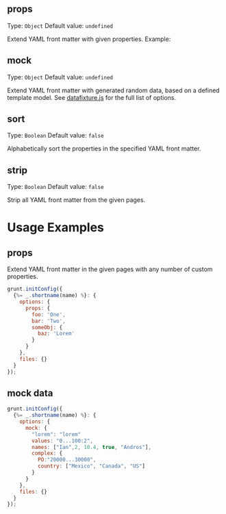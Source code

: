 ## props
Type: `Object`
Default value: `undefined`

Extend YAML front matter with given properties. Example:

## mock
Type: `Object`
Default value: `undefined`

Extend YAML front matter with generated random data, based on a defined template model. See [datafixture.js](https://github.com/acatl/datafixture.js) for the full list of options.

## sort
Type: `Boolean`
Default value: `false`

Alphabetically sort the properties in the specified YAML front matter.

## strip
Type: `Boolean`
Default value: `false`

Strip all YAML front matter from the given pages. 


# Usage Examples

## props
Extend YAML front matter in the given pages with any number of custom properties. 

```js
grunt.initConfig({
  {%= _.shortname(name) %}: {
    options: {
      props: {
        foo: 'One',
        bar: 'Two',
        someObj: {
          baz: 'Lorem'
        }
      }
    },
    files: {}
  }
});
```

## mock data

```js
grunt.initConfig({
  {%= _.shortname(name) %}: {
    options: {
      mock: {
        "lorem": "lorem"
        values: "0...100:2", 
        names: ["Ian",2, 10.4, true, "Andros"], 
        complex: {
          PO:"20000...30000",
          country: ["Mexico", "Canada", "US"]
        }
      }
    },
    files: {}
  }
});
```

